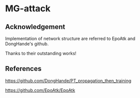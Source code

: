 # MG-attack

## Acknowledgement

Implementation of network structure are referred to EpoAtk and DongHande's github.

Thanks to their outstanding works!

## References
https://github.com/DongHande/PT_propagation_then_training

https://github.com/EpoAtk/EpoAtk
